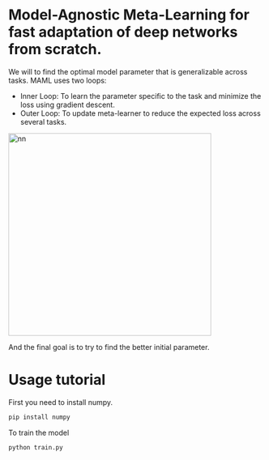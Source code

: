 # Model-Agnostic Meta-Learning for fast adaptation of deep networks from scratch.

We will to find the optimal model parameter that is generalizable across tasks. 
MAML uses two loops:

- Inner Loop: To learn the parameter specific to the task and minimize the loss using gradient descent.
- Outer Loop: To update meta-learner to reduce the expected loss across several tasks.

<img src="https://bair.berkeley.edu/blog/assets/maml/maml.png" alt="nn" style="width: 400px;"/>

And the final goal is to try to find the better initial parameter.

# Usage tutorial
First you need to install numpy.

```bash
pip install numpy
```

To train the model
```bash
python train.py
```